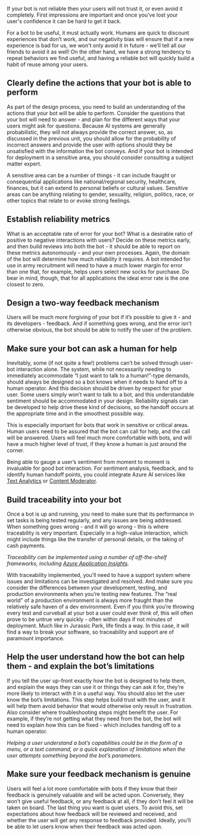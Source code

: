 If your bot is not reliable then your users will not trust it, or even avoid it completely. First impressions are important and once you’ve lost your user's confidence it can be hard to get it back.

For a bot to be useful, it must actually work. Humans are quick to discount experiences that don’t work, and our negativity bias will ensure that if a new experience is bad for us, we won't only avoid it in future - we’ll tell all our friends to avoid it as well! On the other hand, we have a strong tendency to repeat behaviors we find useful, and having a reliable bot will quickly build a habit of reuse among your users.

## Clearly define the actions that your bot is able to perform

As part of the design process, you need to build an understanding of the actions that your bot will be able to perform. Consider the questions that your bot will need to answer - and plan for the different ways that your users might ask for questions. Because AI systems are generally probabilistic, they will not always provide the correct answer, so, as discussed in the previous unit, you should allow for the probability of incorrect answers and provide the user with options should they be unsatisfied with the information the bot conveys. And if your bot is intended for deployment in a sensitive area, you should consider consulting a subject matter expert.

A sensitive area can be a number of things - it can include fraught or consequential applications like national/regional security, healthcare, finances, but it can extend to personal beliefs or cultural values. Sensitive areas can be anything relating to gender, sexuality, religion, politics, race, or other topics that relate to or evoke strong feelings.

## Establish reliability metrics

What is an acceptable rate of error for your bot? What is a desirable ratio of positive to negative interactions with users? Decide on these metrics early, and then build reviews into both the bot - it should be able to report on these metrics autonomously - and your own processes. Again, the domain of the bot will determine how much reliability it requires. A bot intended for use in army recruitment will need to have a much lower margin for error than one that, for example, helps users select new socks for purchase. Do bear in mind, though, that for all applications the ideal error rate is the one closest to zero.

## Design a two-way feedback mechanism

Users will be much more forgiving of your bot if it’s possible to give it - and its developers - feedback. And if something goes wrong, and the error isn’t otherwise obvious, the bot should be able to notify the user of the problem.

## Make sure your bot can ask a human for help

Inevitably, some (if not quite a few!) problems can’t be solved through user-bot interaction alone. The system, while not necessarily needing to immediately accommodate “I just want to talk to a human!”-type demands, should always be designed so a bot knows when it needs to hand off to a human operator. And this decision should be driven by respect for your user. Some users simply won’t want to talk to a bot, and this understandable sentiment should be accommodated in your design. Reliability signals can be developed to help drive these kind of decisions, so the handoff occurs at the appropriate time and in the smoothest possible way.

This is especially important for bots that work in sensitive or critical areas. Human users need to be assured that the bot can call for help, and the call will be answered. Users will feel much more comfortable with bots, and will have a much higher level of trust, if they know a human is just around the corner.

Being able to gauge a user’s sentiment from moment to moment is invaluable for good bot interaction. For sentiment analysis, feedback, and to identify human handoff points, you could integrate Azure AI services like [Text Analytics](/azure/bot-service/bot-service-design-pattern-handoff-human?view=azure-bot-service-4.0 "Text Analytics") or [Content Moderator](https://azure.microsoft.com/services/cognitive-services/content-moderator/ "Content Moderator").

## Build traceability into your bot

Once a bot is up and running, you need to make sure that its performance in set tasks is being tested regularly, and any issues are being addressed. When something goes wrong - and it will go wrong - this is where traceability is very important. Especially in a high-value interaction, which might include things like the transfer of personal details, or the taking of cash payments.

*Traceability can be implemented using a number of off-the-shelf frameworks, including [Azure Application Insights](/azure/azure-monitor/app/app-insights-overview "Azure Application Insights").*

With traceability implemented, you’ll need to have a support system where issues and limitations can be investigated and resolved. And make sure you consider the differences between your development, testing, and production environments when you’re testing new features. The “real world” of a production environment is always more fraught than the relatively safe haven of a dev environment. Even if you think you’re throwing every test and curveball at your bot a user could ever think of, this will often prove to be untrue very quickly - often within days if not minutes of deployment. Much like in Jurassic Park, life finds a way. In this case, it will find a way to break your software, so traceability and support are of paramount importance.

## Help the user understand how the bot can help them - and explain the bot’s limitations

If you tell the user up-front exactly how the bot is designed to help them, and explain the ways they can use it or things they can ask it for, they’re more likely to interact with it in a useful way. You should also let the user know the bot’s limitations. This step helps build trust with the user, and it will help them avoid behavior that would otherwise only result in frustration. Also consider where troubleshooting steps might benefit the user. For example, if they’re not getting what they need from the bot, the bot will need to explain how this can be fixed - which includes handing off to a human operator.

*Helping a user understand a bot’s capabilities could be in the form of a menu, or a text command, or a quick explanation of limitations when the user attempts something beyond the bot’s parameters.*

## Make sure your feedback mechanism is genuine

Users will feel a lot more comfortable with bots if they know that their feedback is genuinely valuable and will be acted upon. Conversely, they won’t give useful feedback, or any feedback at all, if they don’t feel it will be taken on board. The last thing you want is quiet users. To avoid this, set expectations about how feedback will be reviewed and received, and whether the user will get any response to feedback provided. Ideally, you’ll be able to let users know when their feedback was acted upon.
